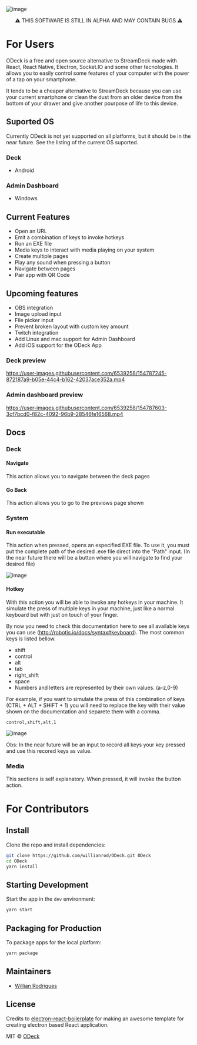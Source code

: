 ![image](https://user-images.githubusercontent.com/6539258/154814361-066e5010-40a8-4820-a706-ed9803a319a1.png)

<div align="center">
⚠️ THIS SOFTWARE IS STILL IN ALPHA AND MAY CONTAIN BUGS ⚠️
</div>
  
# For Users

ODeck is a free and open source alternative to StreamDeck made with React, React Native, Electron, Socket.IO and some other tecnologies. It allows you to easily control some features of your computer with the power of a tap on your smartphone.

It tends to be a cheaper alternative to StreamDeck because you can use your current smartphone or clean the dust from an older device from the bottom of your drawer and give another pourpose of life to this device.

## Suported OS

Currently ODeck is not yet supported on all platforms, but it should be in the near future. See the listing of the current OS suported.

### Deck

- Android

### Admin Dashboard

- Windows

## Current Features

- Open an URL
- Emit a combination of keys to invoke hotkeys
- Run an EXE file
- Media keys to interact with media playing on your system
- Create multiple pages
- Play any sound when pressing a button
- Navigate between pages
- Pair app with QR Code

## Upcoming features

- OBS integration
- Image upload input
- File picker input
- Prevent broken layout with custom key amount
- Twitch integration
- Add Linux and mac support for Admin Dashboard
- Add iOS support for the ODeck App

### Deck preview

https://user-images.githubusercontent.com/6539258/154787245-872187a9-b05e-44c4-b162-42037ace352a.mp4

### Admin dashboard preview

https://user-images.githubusercontent.com/6539258/154787603-3cf7bcd0-f82c-4092-96b9-28546fe16568.mp4

## Docs

### Deck

#### Navigate

This action allows you to navigate between the deck pages

#### Go Back

This action allows you to go to the previows page shown

### System

#### Run executable

This action when pressed, opens an especified EXE file. To use it, you must put the complete path of the desired .exe file direct into the "Path" input. (In the near future there will be a button where you will navigate to find your desired file)

![image](https://user-images.githubusercontent.com/6539258/154814786-f08d6a64-04b2-4bfc-833f-6d68076fdf55.png)

#### Hotkey

With this action you will be able to invoke any hotkeys in your machine. It simulate the press of multiple keys in your machine, just like a normal keyboard but with just on touch of your finger.

By now you need to check this documentation here to see all available keys you can use (http://robotjs.io/docs/syntax#keyboard). The most common keys is listed bellow.

- shift
- control
- alt
- tab
- right_shift
- space
- Numbers and letters are represented by their own values. (a-z,0-9)

For example, if you want to simulate the press of this combination of keys (CTRL + ALT + SHIFT + 1) you will need to replace the key with their value shown on the documentation and separete them with a comma.

`control,shift,alt,1`

![image](https://user-images.githubusercontent.com/6539258/154814990-24aa87ed-6bb4-4cd1-8836-c7ade215749b.png)

Obs: In the near future will be an input to record all keys your key pressed and use this recored keys as value.

### Media

This sections is self explanatory. When pressed, it will invoke the button action.

# For Contributors

## Install

Clone the repo and install dependencies:

```bash
git clone https://github.com/willianrod/ODeck.git ODeck
cd ODeck
yarn install
```

## Starting Development

Start the app in the `dev` environment:

```bash
yarn start
```

## Packaging for Production

To package apps for the local platform:

```bash
yarn package
```

## Maintainers

- [Willian Rodrigues](https://github.com/WillianRod)

## License

Credits to [electron-react-boilerplate](https://github.com/electron-react-boilerplate/electron-react-boilerplate) for making an awesome template for creating electron based React application.

MIT © [ODeck](https://github.com/WillianRod/ODeck)

